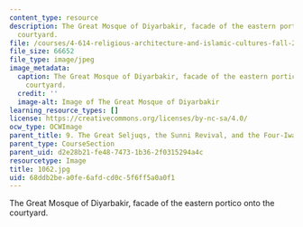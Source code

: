 ```yaml
---
content_type: resource
description: The Great Mosque of Diyarbakir, facade of the eastern portico onto the
  courtyard.
file: /courses/4-614-religious-architecture-and-islamic-cultures-fall-2002/68ddb2bea0fe6afdcd0c5f6ff5a0a0f1_1062.jpg
file_size: 66652
file_type: image/jpeg
image_metadata:
  caption: The Great Mosque of Diyarbakir, facade of the eastern portico onto the
    courtyard.
  credit: ''
  image-alt: Image of The Great Mosque of Diyarbakir
learning_resource_types: []
license: https://creativecommons.org/licenses/by-nc-sa/4.0/
ocw_type: OCWImage
parent_title: 9. The Great Seljuqs, the Sunni Revival, and the Four-Iwan Plan
parent_type: CourseSection
parent_uid: d2e28b21-fe48-7473-1b36-2f0315294a4c
resourcetype: Image
title: 1062.jpg
uid: 68ddb2be-a0fe-6afd-cd0c-5f6ff5a0a0f1
---
```

The Great Mosque of Diyarbakir, facade of the eastern portico onto the courtyard.